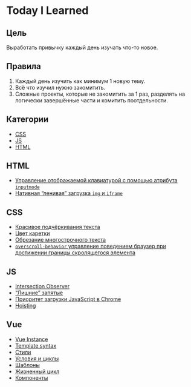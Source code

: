 # Today I Learned

## Цель

Выработать привычку каждый день изучать что-то новое.

## Правила

1. Каждый день изучить как минимум 1 новую тему.
2. Всё что изучил нужно закомитить.
3. Сложные проекты, которые не закомитить за 1 раз, разделять на логически завершённые части и комитить поотдельности.

## Категории

- [CSS](#css)
- [JS](#js)
- [HTML](#html)

## HTML

- [Управление отображаемой клавиатурой с помощью атрибута `inputmode`](https://github.com/Skandar/TIL/blob/master/html/inputmode.md)
- [Нативная “ленивая” загрузка `img` и `iframe`](https://github.com/Skandar/TIL/blob/master/html/loading.md)

## CSS

- [Красивое подчёркивания текста](https://github.com/Skandar/TIL/blob/master/css/underline-decoration.md)
- [Цвет каретки](https://github.com/Skandar/TIL/blob/master/css/caret-color.md)
- [Обрезание многострочного текста](https://github.com/Skandar/TIL/blob/master/css/line-clamp.md)
- [`overscroll-behavior` управление поведением браузер при достижении границы скролящегося элемента](https://github.com/Skandar/TIL/blob/master/css/overscroll-behavior.md)

## JS

- [Intersection Observer](https://github.com/Skandar/TIL/blob/master/js/intersection-observer.md)
- [“Лишние” запятые](https://github.com/Skandar/TIL/blob/master/js/trailing-commas.md)
- [Приоритет загрузки JavaScript в Chrome](https://github.com/Skandar/TIL/blob/master/js/js-loading-priorities.md)
- [Hoisting](https://github.com/Skandar/TIL/blob/master/js/hoisting.md)

## Vue

- [Vue Instance](https://github.com/Skandar/TIL/blob/master/vue/methods-computed-watch.md)
- [Template syntax](https://github.com/Skandar/TIL/blob/master/vue/template-syntax.md)
- [Cтили](https://github.com/Skandar/TIL/blob/master/vue/styling.md)
- [Условия и циклы](https://github.com/Skandar/TIL/blob/master/vue/conditions-and-loops.md)
- [Шаблоны](https://github.com/Skandar/TIL/blob/master/vue/template.md)
- [Жизненный цикл](https://github.com/Skandar/TIL/blob/master/vue/vue-instance.md)
- [Компоненты](https://github.com/Skandar/TIL/blob/master/vue/components.md)
